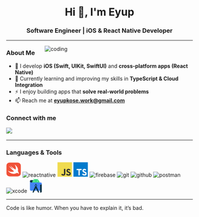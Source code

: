 <h1 align="center">Hi 👋, I'm Eyup</h1>
<h3 align="center">Software Engineer | iOS & React Native Developer</h3>

---

<img align="right" alt="coding" width="400" src="https://user-images.githubusercontent.com/74038190/225813708-98b745f2-7d22-48cf-9150-083f1b00d6c9.gif"/>


### About Me  
- 📱 I develop **iOS (Swift, UIKit, SwiftUI)** and **cross-platform apps (React Native)**  
- 🌱 Currently learning and improving my skills in **TypeScript & Cloud Integration**  
- ⚡ I enjoy building apps that **solve real-world problems**  
- 📫 Reach me at **eyupkose.work@gmail.com**




### Connect with me  
<a href="https://linkedin.com/in/eyüp-köse-279b73237" target="blank"><img src="https://img.shields.io/badge/-Eyup%20Kose-blue?style=for-the-badge&logo=Linkedin&logoColor=white"/></a>

---

### Languages & Tools  
<p align="left">
  <img src="https://raw.githubusercontent.com/devicons/devicon/master/icons/swift/swift-original.svg" alt="swift" width="40" height="40"/> 
  <img src="https://reactnative.dev/img/header_logo.svg" alt="reactnative" width="40" height="40"/> 
  <img src="https://raw.githubusercontent.com/devicons/devicon/master/icons/javascript/javascript-original.svg" alt="javascript" width="40" height="40"/> 
  <img src="https://raw.githubusercontent.com/devicons/devicon/master/icons/typescript/typescript-original.svg" alt="typescript" width="40" height="40"/> 
  <img src="https://www.vectorlogo.zone/logos/firebase/firebase-icon.svg" alt="firebase" width="40" height="40"/> 
  <img src="https://www.vectorlogo.zone/logos/git-scm/git-scm-icon.svg" alt="git" width="40" height="40"/> 
  <img src="https://github.githubassets.com/images/modules/logos_page/GitHub-Mark.png" alt="github" width="40" height="40"/> 
  <img src="https://www.vectorlogo.zone/logos/getpostman/getpostman-icon.svg" alt="postman" width="40" height="40"/> 
  <img src="https://developer.apple.com/assets/elements/icons/xcode/xcode-96x96_2x.png" alt="xcode" width="40" height="40"/> 
  <img src="https://raw.githubusercontent.com/devicons/devicon/master/icons/androidstudio/androidstudio-original.svg" alt="androidstudio" width="40" height="40"/> 
</p>


---
 
Code is like humor. When you have to explain it, it’s bad.
